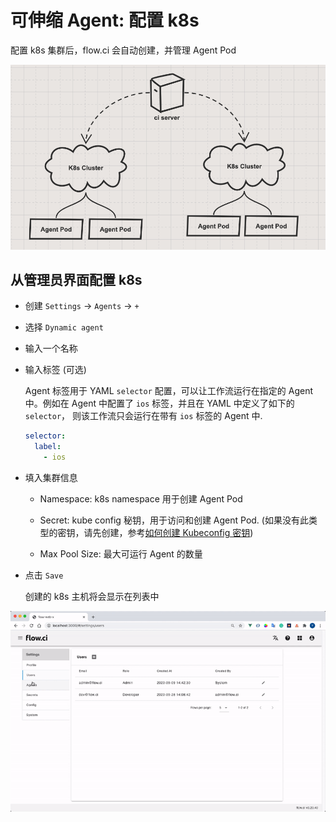 # 可伸缩 Agent: 配置 k8s

配置 k8s 集群后，flow.ci 会自动创建，并管理 Agent Pod

![ssh host structure](../../_images/agents/k8s_host_structure.png)

## 从管理员界面配置 k8s

* 创建 `Settings` -> `Agents` -> `+`
* 选择 `Dynamic agent`
* 输入一个名称
* 输入标签 (可选)

  Agent 标签用于 YAML `selector` 配置，可以让工作流运行在指定的 Agent 中。例如在 Agent 中配置了 `ios` 标签，并且在 YAML 中定义了如下的 `selector`， 则该工作流只会运行在带有 `ios` 标签的 Agent 中.

  ```yaml
  selector:
    label:
      - ios
  ```

* 填入集群信息
  * Namespace: k8s namespace 用于创建 Agent Pod

  * Secret: kube config 秘钥，用于访问和创建 Agent Pod. (如果没有此类型的密钥，请先创建，参考[如何创建 Kubeconfig 密钥](cn/secret/kubeconfig.md#k8s-kubeconfig-类型的密钥))

  * Max Pool Size: 最大可运行 Agent 的数量

* 点击 `Save`

  创建的 k8s 主机将会显示在列表中

![how to create host](../../_images/agents/k8s_host_create.gif)